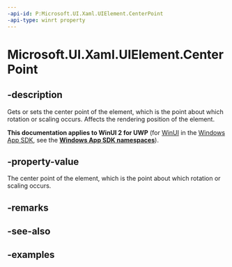 ```yaml
---
-api-id: P:Microsoft.UI.Xaml.UIElement.CenterPoint
-api-type: winrt property
---
```


<!-- Property syntax.
public Vector3 CenterPoint { get;  set; }
-->

# Microsoft.UI.Xaml.UIElement.CenterPoint

## -description
Gets or sets the center point of the element, which is the point about which rotation or scaling occurs. Affects the rendering position of the element.

**This documentation applies to WinUI 2 for UWP** (for [WinUI](/windows/apps/winui/winui3/) in the [Windows App SDK](/windows/apps/windows-app-sdk/), see the **[Windows App SDK namespaces](/windows/windows-app-sdk/api/winrt/)**).

## -property-value

The center point of the element, which is the point about which rotation or scaling occurs.

## -remarks

## -see-also

## -examples

